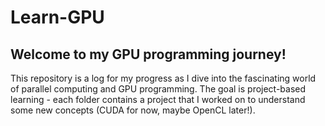# Learn-GPU

## Welcome to my GPU programming journey!
This repository is a log for my progress as I dive into the fascinating world of parallel computing and GPU programming. The goal is project-based learning - each folder contains a project that I worked on to understand some new concepts (CUDA for now, maybe OpenCL later!).
